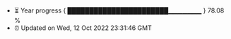 - ⏳ Year progress { ███████████████████████▁▁▁▁▁▁▁ } 78.08 %
- ⏰ Updated on Wed, 12 Oct 2022 23:31:46 GMT

